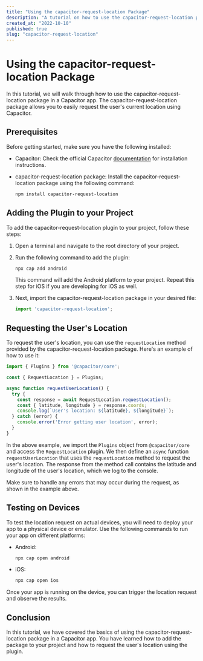 ```yaml
---
title: "Using the capacitor-request-location Package"
description: "A tutorial on how to use the capacitor-request-location package in your Capacitor app."
created_at: "2022-10-10"
published: true
slug: "capacitor-request-location"
---
```


# Using the capacitor-request-location Package

In this tutorial, we will walk through how to use the capacitor-request-location package in a Capacitor app. The capacitor-request-location package allows you to easily request the user's current location using Capacitor.

## Prerequisites

Before getting started, make sure you have the following installed:

- Capacitor: Check the official Capacitor [documentation](https://capacitorjs.com/docs/getting-started) for installation instructions.
- capacitor-request-location package: Install the capacitor-request-location package using the following command:

  ```bash
  npm install capacitor-request-location
  ```

## Adding the Plugin to your Project

To add the capacitor-request-location plugin to your project, follow these steps:

1. Open a terminal and navigate to the root directory of your project.
2. Run the following command to add the plugin:

   ```bash
   npx cap add android
   ```

   This command will add the Android platform to your project. Repeat this step for iOS if you are developing for iOS as well.

3. Next, import the capacitor-request-location package in your desired file:

   ```typescript
   import 'capacitor-request-location';
   ```

## Requesting the User's Location

To request the user's location, you can use the `requestLocation` method provided by the capacitor-request-location package. Here's an example of how to use it:

```typescript
import { Plugins } from '@capacitor/core';

const { RequestLocation } = Plugins;

async function requestUserLocation() {
  try {
    const response = await RequestLocation.requestLocation();
    const { latitude, longitude } = response.coords;
    console.log(`User's location: ${latitude}, ${longitude}`);
  } catch (error) {
    console.error('Error getting user location', error);
  }
}
```

In the above example, we import the `Plugins` object from `@capacitor/core` and access the `RequestLocation` plugin. We then define an `async` function `requestUserLocation` that uses the `requestLocation` method to request the user's location. The response from the method call contains the latitude and longitude of the user's location, which we log to the console.

Make sure to handle any errors that may occur during the request, as shown in the example above.

## Testing on Devices

To test the location request on actual devices, you will need to deploy your app to a physical device or emulator. Use the following commands to run your app on different platforms:

- Android:
  ```bash
  npx cap open android
  ```
- iOS:
  ```bash
  npx cap open ios
  ```

Once your app is running on the device, you can trigger the location request and observe the results.

## Conclusion

In this tutorial, we have covered the basics of using the capacitor-request-location package in a Capacitor app. You have learned how to add the package to your project and how to request the user's location using the plugin.